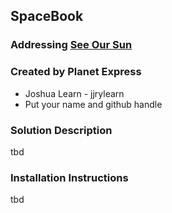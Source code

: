 ## SpaceBook 

### Addressing [See Our Sun](https://github.com/amnh/HackTheSolarSystem/wiki/See-Our-Sun)

### Created by Planet Express
* Joshua Learn - jjrylearn
* Put your name and github handle

### Solution Description

tbd

### Installation Instructions

tbd
